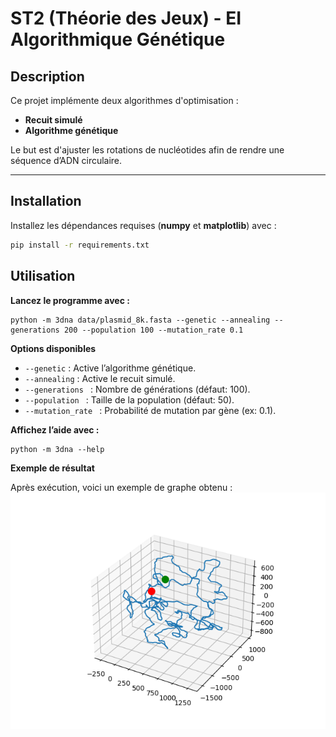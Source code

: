 # ST2 (Théorie des Jeux) - EI Algorithmique Génétique

## Description  
Ce projet implémente deux algorithmes d'optimisation :
- **Recuit simulé**  
- **Algorithme génétique**

Le but est d'ajuster les rotations de nucléotides afin de rendre une séquence d’ADN circulaire.

---

## Installation  
Installez les dépendances requises (**numpy** et **matplotlib**) avec :  

```bash
pip install -r requirements.txt
```

## Utilisation

**Lancez le programme avec :**

```
python -m 3dna data/plasmid_8k.fasta --genetic --annealing --generations 200 --population 100 --mutation_rate 0.1
```

**Options disponibles**

- <code>--genetic</code> : Active l’algorithme génétique.
- <code>--annealing</code> : Active le recuit simulé.
- <code>--generations <int></code> : Nombre de générations (défaut: 100).
- <code>--population <int></code> : Taille de la population (défaut: 50).
- <code>--mutation_rate <float></code> : Probabilité de mutation par gène (ex: 0.1).

**Affichez l’aide avec :**

```
python -m 3dna --help
```

**Exemple de résultat**

Après exécution, voici un exemple de graphe obtenu :
![Exemple de graphe](data/example.png)
